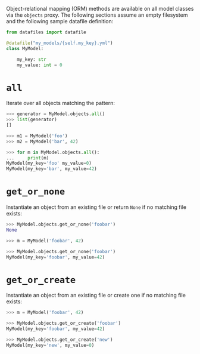 Object-relational mapping (ORM) methods are available on all model classes via the `objects` proxy. The following sections assume an empty filesystem and the following sample datafile definition:

```python
from datafiles import datafile

@datafile("my_models/{self.my_key}.yml")
class MyModel:

    my_key: str
    my_value: int = 0
```

# `all`

Iterate over all objects matching the pattern:

```python
>>> generator = MyModel.objects.all()
>>> list(generator)
[]
```

```python
>>> m1 = MyModel('foo')
>>> m2 = MyModel('bar', 42)
```

```python
>>> for m in MyModel.objects.all():
...     print(m)
MyModel(my_key='foo' my_value=0)
MyModel(my_key='bar', my_value=42)
```

# `get_or_none`

Instantiate an object from an existing file or return `None` if no matching file exists:

```python
>>> MyModel.objects.get_or_none('foobar')
None
```

```python
>>> m = MyModel('foobar', 42)
```

```python
>>> MyModel.objects.get_or_none('foobar')
MyModel(my_key='foobar', my_value=42)
```

# `get_or_create`

Instantiate an object from an existing file or create one if no matching file exists:

```python
>>> m = MyModel('foobar', 42)
```

```python
>>> MyModel.objects.get_or_create('foobar')
MyModel(my_key='foobar', my_value=42)
```

```python
>>> MyModel.objects.get_or_create('new')
MyModel(my_key='new', my_value=0)
```
